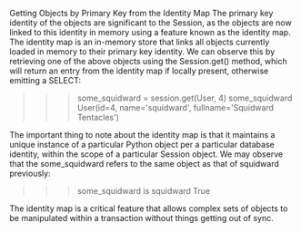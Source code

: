 Getting Objects by Primary Key from the Identity Map
The primary key identity of the objects are significant to the Session, as the objects are now linked to this identity in memory using a feature known as the identity map. The identity map is an in-memory store that links all objects currently loaded in memory to their primary key identity. We can observe this by retrieving one of the above objects using the Session.get() method, which will return an entry from the identity map if locally present, otherwise emitting a SELECT:

>>> some_squidward = session.get(User, 4)
>>> some_squidward
User(id=4, name='squidward', fullname='Squidward Tentacles')

The important thing to note about the identity map is that it maintains a unique instance of a particular Python object per a particular database identity, within the scope of a particular Session object. We may observe that the some_squidward refers to the same object as that of squidward previously:

>>> some_squidward is squidward
True

The identity map is a critical feature that allows complex sets of objects to be manipulated within a transaction without things getting out of sync.